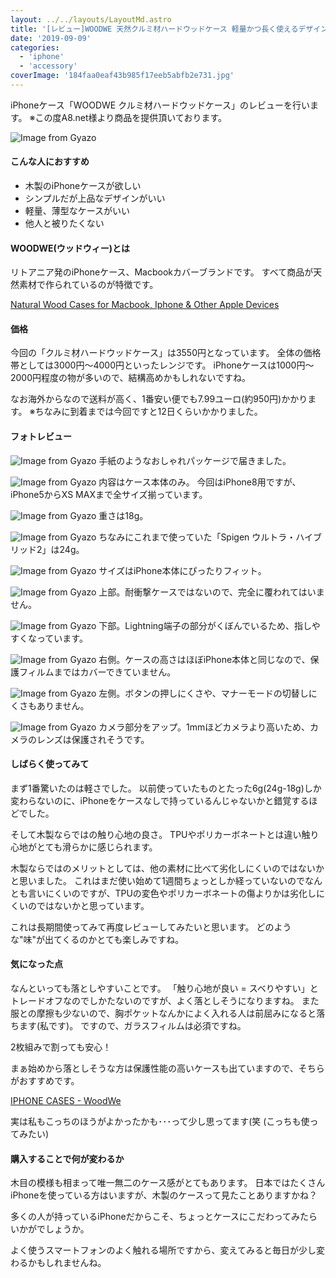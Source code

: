 ```yaml
---
layout: ../../layouts/LayoutMd.astro
title: '[レビュー]WOODWE 天然クルミ材ハードウッドケース 軽量かつ長く使えるデザインケース[PR]'
date: '2019-09-09'
categories:
  - 'iphone'
  - 'accessory'
coverImage: '184faa0eaf43b985f17eeb5abfb2e731.jpg'
---
```


iPhoneケース「WOODWE クルミ材ハードウッドケース」のレビューを行います。 ※この度A8.net様より商品を提供頂いております。

![Image from Gyazo](/archive/images/184faa0eaf43b985f17eeb5abfb2e731.jpg)

#### こんな人におすすめ

- 木製のiPhoneケースが欲しい
- シンプルだが上品なデザインがいい
- 軽量、薄型なケースがいい
- 他人と被りたくない

#### WOODWE(ウッドウィー)とは

リトアニア発のiPhoneケース、Macbookカバーブランドです。 すべて商品が天然素材で作られているのが特徴です。

[Natural Wood Cases for Macbook, Iphone & Other Apple Devices](https://cdn.shopify.com/s/files/1/0966/4014/files/earthday_jpg_1800x.jpg?v=1630992261)

#### 価格

今回の「クルミ材ハードウッドケース」は3550円となっています。 全体の価格帯としては3000円～4000円といったレンジです。 iPhoneケースは1000円～2000円程度の物が多いので、結構高めかもしれないですね。

なお海外からなので送料が高く、1番安い便でも7.99ユーロ(約950円)かかります。 ※ちなみに到着までは今回ですと12日くらいかかりました。

#### フォトレビュー

![Image from Gyazo](/archive/images/1a7912a2867da414340eda3f8c29e804.jpg)
手紙のようなおしゃれパッケージで届きました。

![Image from Gyazo](/archive/images/e52cf12c5289be13bbd4d442a72f8188.jpg)
内容はケース本体のみ。 今回はiPhone8用ですが、iPhone5からXS MAXまで全サイズ揃っています。

![Image from Gyazo](/archive/images/f908ff5f45c25e1cfd53f281ddff2ff3.jpg)
重さは18g。

![Image from Gyazo](/archive/images/53965eeb701ac2001a3264b51d6da736.jpg)
ちなみにこれまで使っていた「Spigen ウルトラ・ハイブリッド2」は24g。

![Image from Gyazo](/archive/images/aeecee37adeebc779a021155711f939c.jpg)
サイズはiPhone本体にぴったりフィット。

![Image from Gyazo](/archive/images/05972da196a679565fdd46acc9231ae7.jpg)
上部。耐衝撃ケースではないので、完全に覆われてはいません。

![Image from Gyazo](/archive/images/074cef1a630c9e6d137325c40de1b5bf.jpg)
下部。Lightning端子の部分がくぼんでいるため、指しやすくなっています。

![Image from Gyazo](/archive/images/f723fe29ab9cd8ed3336fda0ce727fd9.jpg)
右側。ケースの高さはほぼiPhone本体と同じなので、保護フィルムまではカバーできていません。

![Image from Gyazo](/archive/images/ac0ba3a9c9ded47a0e8b11a09c47960f.jpg)
左側。ボタンの押しにくさや、マナーモードの切替しにくさもありません。

![Image from Gyazo](/archive/images/173ae9d09ab36af2b8e11be4049da1eb.jpg)
カメラ部分をアップ。1mmほどカメラより高いため、カメラのレンズは保護されそうです。

#### しばらく使ってみて

まず1番驚いたのは軽さでした。 以前使っていたものとたった6g(24g-18g)しか変わらないのに、iPhoneをケースなしで持っているんじゃないかと錯覚するほどでした。

そして木製ならではの触り心地の良さ。 TPUやポリカーボネートとは違い触り心地がとても滑らかに感じられます。

木製ならではのメリットとしては、他の素材に比べて劣化しにくいのではないかと思いました。 これはまだ使い始めて1週間ちょっとしか経っていないのでなんとも言いにくいのですが、TPUの変色やポリカーボネートの傷よりかは劣化しにくいのではないかと思っています。

これは長期間使ってみて再度レビューしてみたいと思います。 どのような"味"が出てくるのかとても楽しみですね。

#### 気になった点

なんといっても落としやすいことです。 「触り心地が良い = スベりやすい」とトレードオフなのでしかたないのですが、よく落としそうになりますね。 また服との摩擦も少ないので、胸ポケットなんかによく入れる人は前屈みになると落ちます(私です)。 ですので、ガラスフィルムは必須ですね。

<div data-vc_mylinkbox_id="889318546"></div>

2枚組みで割っても安心！

まぁ始めから落としそうな方は保護性能の高いケースも出ていますので、そちらがおすすめです。

[IPHONE CASES \- WoodWe](https://woodwe.eu/collections/iphone-cases)

実は私もこっちのほうがよかったかも･･･って少し思ってます(笑 (こっちも使ってみたい)

#### 購入することで何が変わるか

木目の模様も相まって唯一無二のケース感がとてもあります。 日本ではたくさんiPhoneを使っている方はいますが、木製のケースって見たことありますかね？

多くの人が持っているiPhoneだからこそ、ちょっとケースにこだわってみたらいかがでしょうか。

よく使うスマートフォンのよく触れる場所ですから、変えてみると毎日が少し変わるかもしれませんね。
